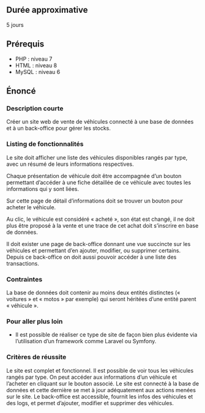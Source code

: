 ## Durée approximative

5 jours

## Prérequis

- PHP : niveau 7
- HTML : niveau 8
- MySQL : niveau 6

## Énoncé

### Description courte

Créer un site web de vente de véhicules connecté à une base de données et à un back-office pour gérer les stocks.

### Listing de fonctionnalités

Le site doit afficher une liste des véhicules disponibles rangés par type, avec un résumé de leurs informations respectives.

Chaque présentation de véhicule doit être accompagnée d’un bouton permettant d’accéder à une fiche détaillée de ce véhicule avec toutes les informations qui y sont liées.

Sur cette page de détail d’informations doit se trouver un bouton pour acheter le véhicule.

Au clic, le véhicule est considéré « acheté », son état est changé, il ne doit plus être proposé à la vente et une trace de cet achat doit s’inscrire en base de données.

Il doit exister une page de back-office donnant une vue succincte sur les véhicules et permettant d’en ajouter, modifier, ou supprimer certains. Depuis ce back-office on doit aussi pouvoir accéder à une liste des transactions.

### Contraintes

La base de données doit contenir au moins deux entités distinctes (« voitures » et « motos » par exemple) qui seront héritées d’une entité parent « véhicule ».

### Pour aller plus loin

- Il est possible de réaliser ce type de site de façon bien plus évidente via l’utilisation d’un framework comme Laravel ou Symfony.

### Critères de réussite

Le site est complet et fonctionnel. Il est possible de voir tous les véhicules rangés par type. On peut accéder aux informations d’un véhicule et l’acheter en cliquant sur le bouton associé. Le site est connecté à la base de données et cette dernière se met à jour adéquatement aux actions menées sur le site. Le back-office est accessible, fournit les infos des véhicules et des logs, et permet d’ajouter, modifier et supprimer des véhicules.
